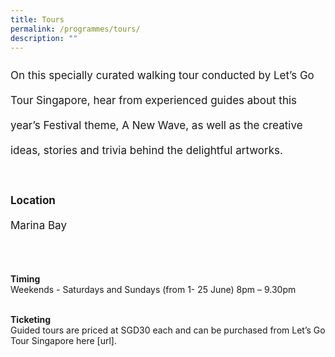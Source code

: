 ```yaml
---
title: Tours
permalink: /programmes/tours/
description: ""
---
```

<p style="font-size:17px; line-height:40px">
On this specially curated walking tour conducted by Let’s Go Tour Singapore, hear from experienced guides about this year’s Festival theme, A New Wave, as well as the creative ideas, stories and trivia behind the delightful artworks.<br><br>
<b>Location</b><br>
Marina Bay<br><br>
	
<b>Timing</b><br>
Weekends - Saturdays and Sundays (from 1- 25 June) 8pm – 9.30pm<br><br>

<b>Ticketing</b><br>
Guided tours are priced at SGD30 each and can be purchased from Let’s Go Tour Singapore here \[url\].
</p>